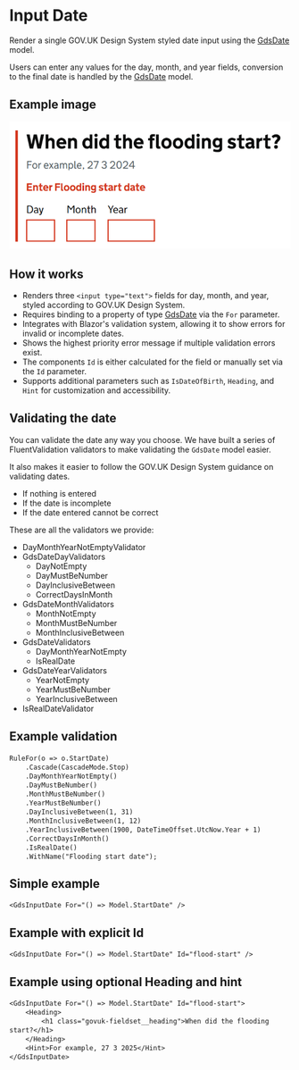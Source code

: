 # Input Date

Render a single GOV.UK Design System styled date input using the [GdsDate](GdsDate.md) model.

Users can enter any values for the day, month, and year fields, conversion to the final date is handled by the [GdsDate](GdsDate.md) model.

## Example image

![Input date example](InputDate.png)

## How it works

- Renders three `<input type="text">` fields for day, month, and year, styled according to GOV.UK Design System.
- Requires binding to a property of type [GdsDate](GdsDate.md) via the `For` parameter.
- Integrates with Blazor's validation system, allowing it to show errors for invalid or incomplete dates.
- Shows the highest priority error message if multiple validation errors exist. 
- The components `Id` is either calculated for the field or manually set via the `Id` parameter.
- Supports additional parameters such as `IsDateOfBirth`, `Heading`, and `Hint` for customization and accessibility.

## Validating the date

You can validate the date any way you choose. We have built a series of FluentValidation validators to make validating the `GdsDate` model easier.

It also makes it easier to follow the GOV.UK Design System guidance on validating dates.
- If nothing is entered
- If the date is incomplete
- If the date entered cannot be correct

These are all the validators we provide:
- DayMonthYearNotEmptyValidator
- GdsDateDayValidators
  - DayNotEmpty
  - DayMustBeNumber
  - DayInclusiveBetween
  - CorrectDaysInMonth
- GdsDateMonthValidators
  - MonthNotEmpty
  - MonthMustBeNumber
  - MonthInclusiveBetween
- GdsDateValidators
  - DayMonthYearNotEmpty
  - IsRealDate
- GdsDateYearValidators
  - YearNotEmpty
  - YearMustBeNumber
  - YearInclusiveBetween
- IsRealDateValidator

## Example validation

```
RuleFor(o => o.StartDate)
    .Cascade(CascadeMode.Stop)
    .DayMonthYearNotEmpty()
    .DayMustBeNumber()
    .MonthMustBeNumber()
    .YearMustBeNumber()
    .DayInclusiveBetween(1, 31)
    .MonthInclusiveBetween(1, 12)
    .YearInclusiveBetween(1900, DateTimeOffset.UtcNow.Year + 1)
    .CorrectDaysInMonth()
    .IsRealDate()
    .WithName("Flooding start date");
```

## Simple example

```
<GdsInputDate For="() => Model.StartDate" />
```

## Example with explicit Id

```
<GdsInputDate For="() => Model.StartDate" Id="flood-start" />
```

## Example using optional Heading and hint

```
<GdsInputDate For="() => Model.StartDate" Id="flood-start">
    <Heading>
        <h1 class="govuk-fieldset__heading">When did the flooding start?</h1>
    </Heading>
    <Hint>For example, 27 3 2025</Hint>
</GdsInputDate>
```